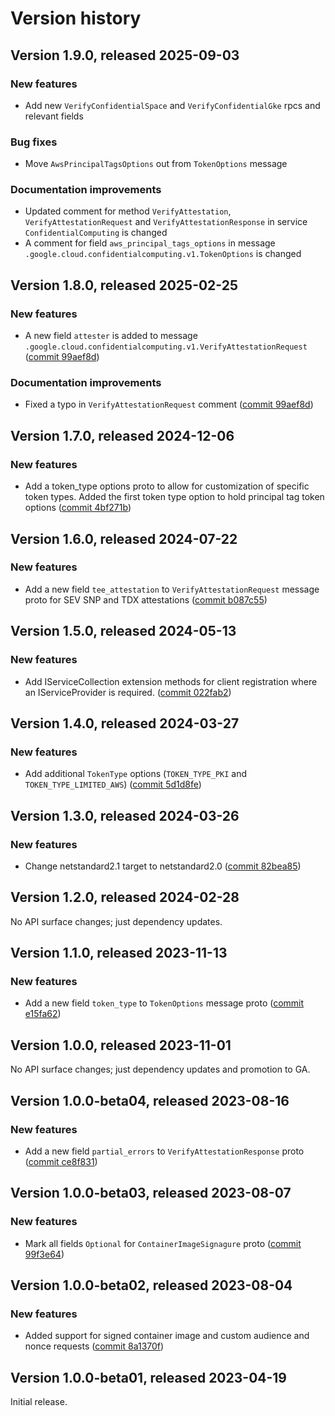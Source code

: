 # Version history

## Version 1.9.0, released 2025-09-03

### New features

- Add new `VerifyConfidentialSpace` and `VerifyConfidentialGke` rpcs and relevant fields

### Bug fixes

- Move `AwsPrincipalTagsOptions` out from `TokenOptions` message

### Documentation improvements

- Updated comment for method `VerifyAttestation`, `VerifyAttestationRequest` and  `VerifyAttestationResponse` in service `ConfidentialComputing` is changed
- A comment for field `aws_principal_tags_options` in message `.google.cloud.confidentialcomputing.v1.TokenOptions` is changed

## Version 1.8.0, released 2025-02-25

### New features

- A new field `attester` is added to message `.google.cloud.confidentialcomputing.v1.VerifyAttestationRequest` ([commit 99aef8d](https://github.com/googleapis/google-cloud-dotnet/commit/99aef8d372669dc95bb063459f0aeb9fb8621f86))

### Documentation improvements

- Fixed a typo in `VerifyAttestationRequest` comment ([commit 99aef8d](https://github.com/googleapis/google-cloud-dotnet/commit/99aef8d372669dc95bb063459f0aeb9fb8621f86))

## Version 1.7.0, released 2024-12-06

### New features

- Add a token_type options proto to allow for customization of specific token types. Added the first token type option to hold principal tag token options ([commit 4bf271b](https://github.com/googleapis/google-cloud-dotnet/commit/4bf271b8ae073fb8915a01e4f58be3647a20a49a))

## Version 1.6.0, released 2024-07-22

### New features

- Add a new field `tee_attestation` to `VerifyAttestationRequest` message proto for SEV SNP and TDX attestations ([commit b087c55](https://github.com/googleapis/google-cloud-dotnet/commit/b087c557e634a648a2ecfdf9340309334697f8de))

## Version 1.5.0, released 2024-05-13

### New features

- Add IServiceCollection extension methods for client registration where an IServiceProvider is required. ([commit 022fab2](https://github.com/googleapis/google-cloud-dotnet/commit/022fab203f28fb9c608972af7f8b83f571ae5694))

## Version 1.4.0, released 2024-03-27

### New features

- Add additional `TokenType` options (`TOKEN_TYPE_PKI` and `TOKEN_TYPE_LIMITED_AWS`) ([commit 5d1d8fe](https://github.com/googleapis/google-cloud-dotnet/commit/5d1d8fe7295eeb162356566e737d784c10e5da85))

## Version 1.3.0, released 2024-03-26

### New features

- Change netstandard2.1 target to netstandard2.0 ([commit 82bea85](https://github.com/googleapis/google-cloud-dotnet/commit/82bea850661975b9750ac30753528cc9d2e05240))

## Version 1.2.0, released 2024-02-28

No API surface changes; just dependency updates.

## Version 1.1.0, released 2023-11-13

### New features

- Add a new field `token_type` to `TokenOptions` message proto ([commit e15fa62](https://github.com/googleapis/google-cloud-dotnet/commit/e15fa62d37e78fb4d17f9431af1453836bb58d4f))

## Version 1.0.0, released 2023-11-01

No API surface changes; just dependency updates and promotion to GA.

## Version 1.0.0-beta04, released 2023-08-16

### New features

- Add a new field `partial_errors` to `VerifyAttestationResponse` proto ([commit ce8f831](https://github.com/googleapis/google-cloud-dotnet/commit/ce8f831ef4bb474edba185294920dbe3fed2b14a))

## Version 1.0.0-beta03, released 2023-08-07

### New features

- Mark all fields `Optional` for `ContainerImageSignagure` proto ([commit 99f3e64](https://github.com/googleapis/google-cloud-dotnet/commit/99f3e6426111bcf0def62f479c2c6d9b04d42ba9))

## Version 1.0.0-beta02, released 2023-08-04

### New features

- Added support for signed container image and custom audience and nonce requests ([commit 8a1370f](https://github.com/googleapis/google-cloud-dotnet/commit/8a1370f5f2731fc5b80a9a4b9b81f831da158886))

## Version 1.0.0-beta01, released 2023-04-19

Initial release.
